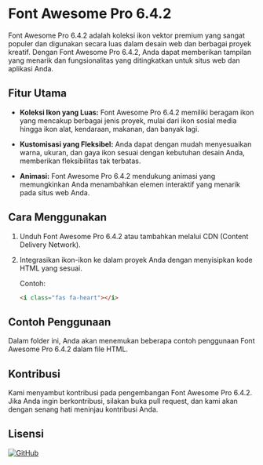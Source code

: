# Font Awesome Pro 6.4.2

Font Awesome Pro 6.4.2 adalah koleksi ikon vektor premium yang sangat populer dan digunakan secara luas dalam desain web dan berbagai proyek kreatif. Dengan Font Awesome Pro 6.4.2, Anda dapat memberikan tampilan yang menarik dan fungsionalitas yang ditingkatkan untuk situs web dan aplikasi Anda.

## Fitur Utama

- **Koleksi Ikon yang Luas:** Font Awesome Pro 6.4.2 memiliki beragam ikon yang mencakup berbagai jenis proyek, mulai dari ikon sosial media hingga ikon alat, kendaraan, makanan, dan banyak lagi.

- **Kustomisasi yang Fleksibel:** Anda dapat dengan mudah menyesuaikan warna, ukuran, dan gaya ikon sesuai dengan kebutuhan desain Anda, memberikan fleksibilitas tak terbatas.

- **Animasi:** Font Awesome Pro 6.4.2 mendukung animasi yang memungkinkan Anda menambahkan elemen interaktif yang menarik pada situs web Anda.

## Cara Menggunakan

1. Unduh Font Awesome Pro 6.4.2 atau tambahkan melalui CDN (Content Delivery Network).

2. Integrasikan ikon-ikon ke dalam proyek Anda dengan menyisipkan kode HTML yang sesuai.

   Contoh:
   ```html
   <i class="fas fa-heart"></i>

## Contoh Penggunaan

Dalam folder ini, Anda akan menemukan beberapa contoh penggunaan Font Awesome Pro 6.4.2 dalam file HTML.

## Kontribusi

Kami menyambut kontribusi pada pengembangan Font Awesome Pro 6.4.2. Jika Anda ingin berkontribusi, silakan buka pull request, dan kami akan dengan senang hati meninjau kontribusi Anda.

## Lisensi

<div align="left">
<a href="https://fontawesome.com/license" target="_blank"><img alt="GitHub" src="https://img.shields.io/github/license/eliyantosarage/font-awesome-pro" alt="Lisensi Font Awesome Pro"></a>
</div>